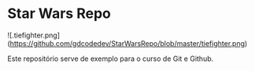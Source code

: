 # Star Wars Repo

![.tiefighter.png] (https://github.com/gdcodedev/StarWarsRepo/blob/master/tiefighter.png)

Este repositório serve de exemplo para o curso de Git e Github.

